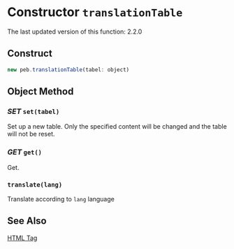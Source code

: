 # Constructor `translationTable`
The last updated version of this function: 2.2.0
## Construct
```javascript
new peb.translationTable(tabel: object)
```

## Object Method
### *SET* `set(tabel)`
Set up a new table. Only the specified content will be changed and the table will not be reset.
### *GET* `get()`
Get.
### `translate(lang)`
Translate according to `lang` language
## See Also
[HTML Tag <peb-trans>](./html-peb-trans.md)
